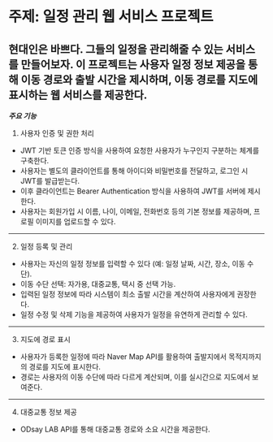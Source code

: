 # 주제: 일정 관리 웹 서비스 프로젝트

현대인은 바쁘다. 그들의 일정을 관리해줄 수 있는 서비스를 만들어보자. 이 프로젝트는 사용자 일정 정보 제공을 통해 이동 경로와 출발 시간을 제시하며, 이동 경로를 지도에 표시하는 웹 서비스를 제공한다.
---
***주요 기능***

1. 사용자 인증 및 권한 처리

- JWT 기반 토큰 인증 방식을 사용하여 요청한 사용자가 누구인지 구분하는 체계를 구축한다.
- 사용자는 별도의 클라이언트를 통해 아이디와 비밀번호를 전달하고, 로그인 시 JWT를 발급받는다.
- 이후 클라이언트는 Bearer Authentication 방식을 사용하여 JWT를 서버에 제시한다.
- 사용자는 회원가입 시 이름, 나이, 이메일, 전화번호 등의 기본 정보를 제공하며, 프로필 이미지를 업로드할 수 있다.
---


2. 일정 등록 및 관리

- 사용자는 자신의 일정 정보를 입력할 수 있다 (예: 일정 날짜, 시간, 장소, 이동 수단).
- 이동 수단 선택: 자가용, 대중교통, 택시 중 선택 가능.
- 입력된 일정 정보에 따라 시스템이 최소 출발 시간을 계산하여 사용자에게 권장한다.
- 일정 수정 및 삭제 기능을 제공하여 사용자가 일정을 유연하게 관리할 수 있다.
---
3. 지도에 경로 표시

- 사용자가 등록한 일정에 따라 Naver Map API를 활용하여 출발지에서 목적지까지의 경로를 지도에 표시한다.
- 경로는 사용자의 이동 수단에 따라 다르게 계산되며, 이를 실시간으로 지도에서 보여준다.
---
4. 대중교통 정보 제공

- ODsay LAB API를 통해 대중교통 경로와 소요 시간을 제공한다.